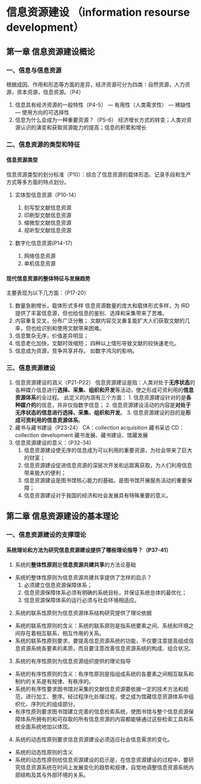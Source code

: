 # 信息资源建设 （information resourse development）

## 第一章 信息资源建设概论

### 一、信息与信息资源

根据成因、作用和形态等方面的差异，经济资源可分为四类：自然资源，人力资源，资本资源，信息资源。（P4）

1. 信息具有经济资源的一般特性（P4-5）
   — 有用性（人类需求性）
   — 稀缺性
   — 使用方向的可选择性
2. 信息为什么会成为一种重要资源？（P5-6）
   经济增长方式的转变；人类对资源认识的演变和获取资源能力的提高；信息的积累和增长

### 二、信息资源的类型和特征

#### 信息资源类型

信息资源类型的划分标准（P10）：综合了信息资源的载体形态、记录手段和生产方式等多方面的特点划分。

1. 实体型信息资源（P10-14）

   1. 刻写型文献信息资源
   2. 印刷型文献信息资源
   3. 缩微型文献信息资源
   4. 视听型文献信息资源

2. 数字化信息资源(P14-17)
   1. 网络信息资源
   2. 单机信息资源

#### 现代信息资源的整体特征与发展趋势

主要表现为以下几方面：（P17-20）

1. 数量急剧增长，载体形式多样
   信息资源数量的庞大和载体形式多样，为 IRD 提供了丰富信息源，但也给信息的鉴别、选择和采集带来了苦难。
2. 内容重复交叉，分布广泛分散；
   文献内容交叉重复能扩大人们获取文献的几率，但也给识别和使用文献带来困难。
3. 信息繁杂无序，价值差异明显；
4. 信息老化加快，文献时效缩短；
   四种以上情形导致文献的较快速老化。
5. 信息成为资源，竞争共享并存。
   如数字鸿沟的影响。

### 三、信息资源建设

1. 信息资源建设的涵义（P21-P22）
   信息资源建设是指：人类对处于**无序状态**的各种媒介信息进行**选择、采集、组织和开发**等活动，使之形成可资利用的**信息资源体系**的全过程。
   此定义的内涵有三个方面： 1. 信息资源建设针对的是**各种媒介的**的信息，并非仅指数字信息； 2. 信息资源建设活动的内容是**对处于无序状态的信息进行选择、采集、组织和开发**。 3. 信息资源建设的目的是**形成可资利用的信息资源体系**。
2. 藏书与藏书建设（P23-24）
   CA：collection acquisition 藏书采访
   CD：collection development 藏书发展、藏书建设、馆藏发展
3. 信息资源建设的意义：（P32-34)
   1. 信息资源建设使无序的信息成为可以利用的重要资源，为社会带来了巨大的财富；
   2. 信息资源建设促进信息资源的深层次开发和远距离获取，为人们利用信息带来极大的便利；
   3. 信息资源建设是图书馆核心能力的基础，是图书馆开展服务活动的重要保障；
   4. 信息资源建设对于我国的经济和社会发展具有特殊重要的意义。

## 第二章 信息资源建设的基本理论

### 一、信息资源建设的支撑理论

#### 系统理论和方法为研究信息资源建设提供了哪些理论指导？（P37-41）

1. 系统的**整体性原则**是**信息资源共建共享**的方法论基础

- 系统的整体性原则为信息资源共建共享提供了怎样的启示？
  1.  必须建立信息资源保障体系；
  2.  信息资源保障体系必须有明确的系统目标，并保证系统总体的最优化；
  3.  信息资源保障体系的运行必须与社会环境相适应。

2. 系统的联系性原则为信息资源体系结构研究提供了理论依据

- 系统的联系性原则的含义：系统的联系原则是指系统要素之间、系统和环境之间存在着相互联系、相互作用的关系。
- 系统的联系性原则要求，要提高信息资源系统的功能，不仅要注意提高组成信息资源系统各要素的素质，而且要注意改善信息资源系统的构成、组合状况。

3. 系统的有序性原则为信息资源组织提供的理论指导

- 系统的有序性原则的含义：有序性原则是指组成系统的各要素之间相互联系和制约的关系是有规律、有秩序的。
- 系统的有序性要求图书馆对采集的文献信息资源要依据一定的技术方法和规范，进行加工、整序。经过程序化处理过程，使之成为馆藏信息资源体系中组织化、序列化的组成部分。
- 有序性原则要求图书馆建立完善的信息检索系统，使图书馆与整个信息资源保障体系所拥有的和可存取的所有信息资源的内容都能够通过这些检索工具和系统全面系统地加以体现。

4. 系统的动态性原则要求信息资源建设必须适应社会信息需求的变化。

- 系统的动态性原则的含义
- 系统的动态性原则给信息资源建设的启示是，在信息资源建设的过程中，要研究信息资源系统在时间上发展变化的趋势和规律，自觉地调整信息资源系统内部结构及其与外部环境的关系。

